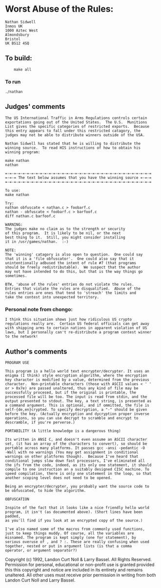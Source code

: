 # Worst Abuse of the Rules:

	Nathan Sidwell
	Inmos UK
	1000 Aztec West
	Almondsbury
	Bristol
	UK BS12 4SQ

## To build:

        make all

### To run

	./nathan

## Judges' comments

    The US International Traffic in Arms Regulations controls certain
    exportations going out of the United States.  The U.S.  Munitions
    List gives the specific categories of restricted exports.  Because
    this entry appears to fall under this restricted catagory, the
    judges may not be able to distribute winners outside of the USA.

    Nathan Sidwell has stated that he is willing to distribute the
    winning source.  To read HIS instructions of how to obtain his
    winning program:

	make nathan
	nathan

    =-=-=-=-=-=-=-=-=-=-=-=-=-=-=-=-=-=-=-=-=-=-=-=-=-=-=-=-=-=-=-=-=-=
    =-=-= The text below assumes that you have the winning source =-=-=
    =-=-=-=-=-=-=-=-=-=-=-=-=-=-=-=-=-=-=-=-=-=-=-=-=-=-=-=-=-=-=-=-=-=

    To use:
	make nathan

    Try:
	nathan obfuscate < nathan.c > foobarf.c
	nathan - obfuscate < foobarf.c > barfoof.c
	diff nathan.c barfoof.c

    WARNING:
	The judges make no claim as to the strength or security
	of this program.  It is likely to be nil, or the next
	best thing to it.  Still, you might consider installing
	it in /usr/games/nathan.  :-)

    NOTE: 
	The 'winning' catagory is also open to question.  One could say
	that it is a 'file obfuscator'.  One could also say that it
	unintentionally adbused the intent of rule #7 (that programs
	should be freely redistributable).  We suspect that the author
	may not have intended to do this, but that is the way things go
	sometimes.

	BTW, 'abuse of the rules' entries do not violate the rules.
	Entries that violate the rules are disqualified.  Abuse of the
	rules entries are ones that tend to 'streach' the limits and
	take the contest into unexpected territory.

### Personal note from chongo:

    I think this situation shows just how ridiculous US crypto
    regulations really are.  Certain US federal officials can get away
    with shipping arms to certain nations in apparent violation of US
    laws, but I personally can't re-distribute a program contest winner
    to the network!

## Author's comments

    PROGRAM USE

    This program is a hello world text encrypter/decrypter. It uses an
    enigma (I think) style encryption algorithm, where the encryption
    key character is modified by a value, determined from the previous
    character.  Non-printable characters (those with ASCII values < ' '
    or > 0x7e) are passed unaltered, thus any kind of file may be
    successfully procesed, but if the original is printable, the
    processed file will be too. The input is read from stdin, and the
    output presented to stdout. The key, a text string, is presented as
    a command argument. This is optional, and if ommitted, the file is
    self-{de,en}crypted. To specify decryption, a "-" should be given
    before the key. (Actually encryption and dycryption proper inverse
    operations, so you can use decrypt to scramble and encrypt to
    descramble, if you're perverse.)

    PORTABILITY (A little knowledge is a dangerous thing)

    Its written in ANSI C, and doesn't even assume an ASCII character
    set, (it has an array of the characters to convert), so should be
    portable across many platforms. It passes gcc -ansi -pedantic -O
    -Wall with no warnings (You may get assignment in conditional
    warnings on other platforms though).  Because I've heard that
    conditional jumps slow down fast processors, I've eliminated all
    the ifs from the code, indeed, as its only one statement, it should
    compile to one instruction an a suitably designed CISC machine. To
    speed compilation, there is only one statement in the loop, so that
    another scoping level does not need to be opened.

    Being an encrypter/decrypter, you probably want the source code to
    be obfuscated, to hide the algorithm.

    OBFUSCATION

    Inspite of the fact that it looks like a nice friendly hello world
    program, it isn't (as documented above). (Short lines have been padded,
    as you'll find if you look at an encrypted copy of the source.)

    I've also named some of the macros from commonly used functions,
    just to keep things muddy. Of course, all the variables are
    misnamed. The program is kept simply (one for statement), by
    serious overuse of , and ? :. These are really confusing when used
    together, nested or put in argument lists (is that a comma
    operator, or argument separator?)

Copyright (c) 1992, Landon Curt Noll & Larry Bassel.
All Rights Reserved.  Permission for personal, educational or non-profit use is
granted provided this this copyright and notice are included in its entirety
and remains unaltered.  All other uses must receive prior permission in writing
from both Landon Curt Noll and Larry Bassel.
